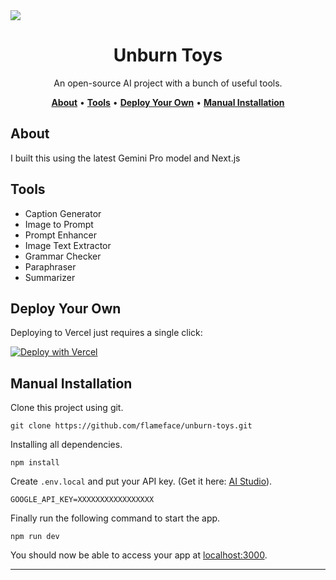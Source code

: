 <img src="https://ik.imagekit.io/unburn/ubtoys.svg?updatedAt=1708754248309">

<h1 align="center">Unburn Toys</h1>
<p align="center">An open-source AI project with a bunch of useful tools.</p>

<p align="center">
<a href="#about"><b>About</b></a> •
<a href="#tools"><b>Tools</b></a> •
<a href="#deploy-your-own"><b>Deploy Your Own</b></a> •
<a href="#manual-installation"><b>Manual Installation</b></a>

</p>

## About
I built this using the latest Gemini Pro model and Next.js

## Tools
- Caption Generator
- Image to Prompt
- Prompt Enhancer
- Image Text Extractor
- Grammar Checker
- Paraphraser
- Summarizer

## Deploy Your Own
Deploying to Vercel just requires a single click:

<a href="https://vercel.com/new/clone?repository-url=https%3A%2F%2Fgithub.com%2Fflameface%2Funburn-toys&env=GOOGLE_API_KEY&project-name=unburn-toys&repository-name=unburn-toys"><img src="https://vercel.com/button" alt="Deploy with Vercel"/></a>

## Manual Installation
Clone this project using git.
```
git clone https://github.com/flameface/unburn-toys.git
```

Installing all dependencies.
```
npm install
```

Create `.env.local` and put your API key. (Get it here: [AI Studio](https://aistudio.google.com/)).
```
GOOGLE_API_KEY=XXXXXXXXXXXXXXXXX
```

Finally run the following command to start the app.
```
npm run dev
```

You should now be able to access your app at [localhost:3000](http://localhost:3000/).

***